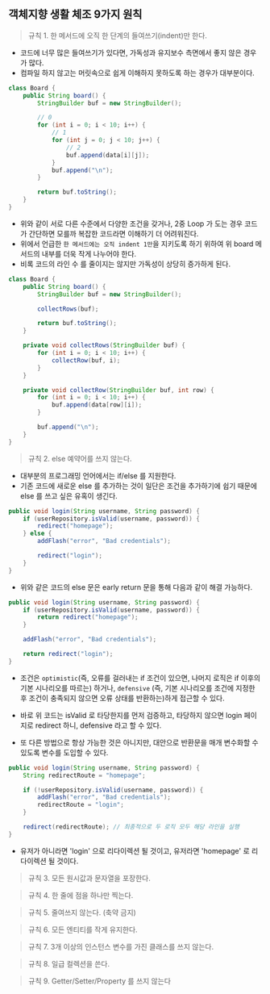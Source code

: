 ## 객체지향 생활 체조 9가지 원칙

> 규칙 1. 한 메서드에 오직 한 단계의 들여쓰기(indent)만 한다.

- 코드에 너무 많은 들여쓰기가 있다면, 가독성과 유지보수 측면에서 좋지 않은 경우가 많다.
- 컴파일 하지 않고는 머릿속으로 쉽게 이해하지 못하도록 하는 경우가 대부분이다.

````java
class Board {
    public String board() {
        StringBuilder buf = new StringBuilder();

        // 0
        for (int i = 0; i < 10; i++) {
            // 1
            for (int j = 0; j < 10; j++) {
                // 2
                buf.append(data[i][j]);
            }
            buf.append("\n");
        }

        return buf.toString();
    }
}
````

- 위와 같이 서로 다른 수준에서 다양한 조건을 갖거나, 2중 Loop 가 도는 경우 코드가 간단하면 모를까 복잡한 코드라면 이해하기 더 어려워진다.
- 위에서 언급한 `한 메서드에는 오직 indent 1만`을 지키도록 하기 위하여 위 board 메서드의 내부를 더욱 작게 나누어야 한다.
- 비록 코드의 라인 수 를 줄이지는 않지만 가독성이 상당히 증가하게 된다.

````java
class Board {
    public String board() {
        StringBuilder buf = new StringBuilder();

        collectRows(buf);

        return buf.toString();
    }

    private void collectRows(StringBuilder buf) {
        for (int i = 0; i < 10; i++) {
            collectRow(buf, i);
        }
    }

    private void collectRow(StringBuilder buf, int row) {
        for (int i = 0; i < 10; i++) {
            buf.append(data[row][i]);
        }

        buf.append("\n");
    }
}
````

> 규칙 2. else 예약어를 쓰지 않는다.

- 대부분의 프로그래밍 언어에서는 if/else 를 지원한다.
- 기존 코드에 새로운 else 를 추가하는 것이 일단은 조건을 추가하기에 쉽기 때문에 else 를 쓰고 싶은 유혹이 생긴다.

````java
public void login(String username, String password) {
    if (userRepository.isValid(username, password)) {
        redirect("homepage");
    } else {
        addFlash("error", "Bad credentials");

        redirect("login");
    }
}
````

- 위와 같은 코드의 else 문은 early return 문을 통해 다음과 같이 해결 가능하다.

````java
public void login(String username, String password) {
    if (userRepository.isValid(username, password)) {
        return redirect("homepage");
    }

    addFlash("error", "Bad credentials");

    return redirect("login");
}
````

- 조건은 `optimistic`(즉, 오류를 걸러내는 if 조건이 있으면, 나머지 로직은 if 이후의 기본 시나리오를 따르는) 하거나, `defensive` (즉, 기본 시나리오를 조건에 지정한 후 조건이 충족되지 않으면 오류 상태를 반환하는)하게 접근할 수 있다.
- 바로 위 코드는 isValid 로 타당한지를 먼저 검증하고, 타당하지 않으면 login 페이지로 redirect 하니, defensive 라고 할 수 있다.


- 또 다른 방법으로 항상 가능한 것은 아니지만, 대안으로 반환문을 매개 변수화할 수 있도록 변수를 도입할 수 있다.

````java
public void login(String username, String password) {
    String redirectRoute = "homepage";

    if (!userRepository.isValid(username, password)) {
        addFlash("error", "Bad credentials");
        redirectRoute = "login";
    }

    redirect(redirectRoute); // 최종적으로 두 로직 모두 해당 라인을 실행
}
````

- 유저가 아니라면 'login' 으로 리다이렉션 될 것이고, 유저라면 'homepage' 로 리다이렉션 될 것이다.

> 규칙 3. 모든 원시값과 문자열을 포장한다.

> 규칙 4. 한 줄에 점을 하나만 찍는다.

> 규칙 5. 줄여쓰지 않는다. (축약 금지)

> 규칙 6. 모든 엔티티를 작게 유지한다.

> 규칙 7. 3개 이상의 인스턴스 변수를 가진 클래스를 쓰지 않는다.

> 규칙 8. 일급 컬렉션을 쓴다.

> 규칙 9. Getter/Setter/Property 를 쓰지 않는다